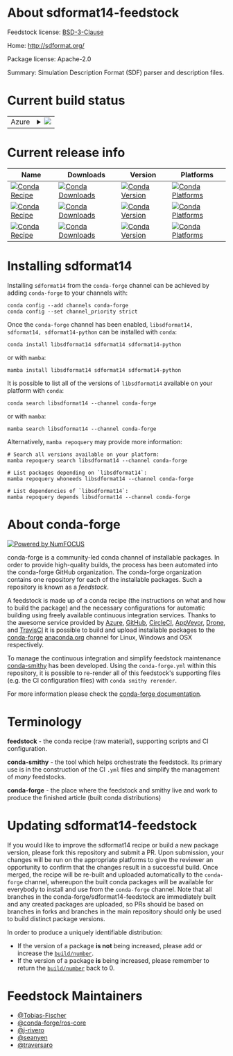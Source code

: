 About sdformat14-feedstock
==========================

Feedstock license: [BSD-3-Clause](https://github.com/conda-forge/libsdformat-feedstock/blob/main/LICENSE.txt)

Home: http://sdformat.org/

Package license: Apache-2.0

Summary: Simulation Description Format (SDF) parser and description files.


Current build status
====================


<table>
    
  <tr>
    <td>Azure</td>
    <td>
      <details>
        <summary>
          <a href="https://dev.azure.com/conda-forge/feedstock-builds/_build/latest?definitionId=8273&branchName=main">
            <img src="https://dev.azure.com/conda-forge/feedstock-builds/_apis/build/status/libsdformat-feedstock?branchName=main">
          </a>
        </summary>
        <table>
          <thead><tr><th>Variant</th><th>Status</th></tr></thead>
          <tbody><tr>
              <td>linux_64</td>
              <td>
                <a href="https://dev.azure.com/conda-forge/feedstock-builds/_build/latest?definitionId=8273&branchName=main">
                  <img src="https://dev.azure.com/conda-forge/feedstock-builds/_apis/build/status/libsdformat-feedstock?branchName=main&jobName=linux&configuration=linux%20linux_64_" alt="variant">
                </a>
              </td>
            </tr><tr>
              <td>linux_aarch64</td>
              <td>
                <a href="https://dev.azure.com/conda-forge/feedstock-builds/_build/latest?definitionId=8273&branchName=main">
                  <img src="https://dev.azure.com/conda-forge/feedstock-builds/_apis/build/status/libsdformat-feedstock?branchName=main&jobName=linux&configuration=linux%20linux_aarch64_" alt="variant">
                </a>
              </td>
            </tr><tr>
              <td>linux_ppc64le</td>
              <td>
                <a href="https://dev.azure.com/conda-forge/feedstock-builds/_build/latest?definitionId=8273&branchName=main">
                  <img src="https://dev.azure.com/conda-forge/feedstock-builds/_apis/build/status/libsdformat-feedstock?branchName=main&jobName=linux&configuration=linux%20linux_ppc64le_" alt="variant">
                </a>
              </td>
            </tr><tr>
              <td>osx_64</td>
              <td>
                <a href="https://dev.azure.com/conda-forge/feedstock-builds/_build/latest?definitionId=8273&branchName=main">
                  <img src="https://dev.azure.com/conda-forge/feedstock-builds/_apis/build/status/libsdformat-feedstock?branchName=main&jobName=osx&configuration=osx%20osx_64_" alt="variant">
                </a>
              </td>
            </tr><tr>
              <td>osx_arm64</td>
              <td>
                <a href="https://dev.azure.com/conda-forge/feedstock-builds/_build/latest?definitionId=8273&branchName=main">
                  <img src="https://dev.azure.com/conda-forge/feedstock-builds/_apis/build/status/libsdformat-feedstock?branchName=main&jobName=osx&configuration=osx%20osx_arm64_" alt="variant">
                </a>
              </td>
            </tr><tr>
              <td>win_64</td>
              <td>
                <a href="https://dev.azure.com/conda-forge/feedstock-builds/_build/latest?definitionId=8273&branchName=main">
                  <img src="https://dev.azure.com/conda-forge/feedstock-builds/_apis/build/status/libsdformat-feedstock?branchName=main&jobName=win&configuration=win%20win_64_" alt="variant">
                </a>
              </td>
            </tr>
          </tbody>
        </table>
      </details>
    </td>
  </tr>
</table>

Current release info
====================

| Name | Downloads | Version | Platforms |
| --- | --- | --- | --- |
| [![Conda Recipe](https://img.shields.io/badge/recipe-libsdformat14-green.svg)](https://anaconda.org/conda-forge/libsdformat14) | [![Conda Downloads](https://img.shields.io/conda/dn/conda-forge/libsdformat14.svg)](https://anaconda.org/conda-forge/libsdformat14) | [![Conda Version](https://img.shields.io/conda/vn/conda-forge/libsdformat14.svg)](https://anaconda.org/conda-forge/libsdformat14) | [![Conda Platforms](https://img.shields.io/conda/pn/conda-forge/libsdformat14.svg)](https://anaconda.org/conda-forge/libsdformat14) |
| [![Conda Recipe](https://img.shields.io/badge/recipe-sdformat14-green.svg)](https://anaconda.org/conda-forge/sdformat14) | [![Conda Downloads](https://img.shields.io/conda/dn/conda-forge/sdformat14.svg)](https://anaconda.org/conda-forge/sdformat14) | [![Conda Version](https://img.shields.io/conda/vn/conda-forge/sdformat14.svg)](https://anaconda.org/conda-forge/sdformat14) | [![Conda Platforms](https://img.shields.io/conda/pn/conda-forge/sdformat14.svg)](https://anaconda.org/conda-forge/sdformat14) |
| [![Conda Recipe](https://img.shields.io/badge/recipe-sdformat14--python-green.svg)](https://anaconda.org/conda-forge/sdformat14-python) | [![Conda Downloads](https://img.shields.io/conda/dn/conda-forge/sdformat14-python.svg)](https://anaconda.org/conda-forge/sdformat14-python) | [![Conda Version](https://img.shields.io/conda/vn/conda-forge/sdformat14-python.svg)](https://anaconda.org/conda-forge/sdformat14-python) | [![Conda Platforms](https://img.shields.io/conda/pn/conda-forge/sdformat14-python.svg)](https://anaconda.org/conda-forge/sdformat14-python) |

Installing sdformat14
=====================

Installing `sdformat14` from the `conda-forge` channel can be achieved by adding `conda-forge` to your channels with:

```
conda config --add channels conda-forge
conda config --set channel_priority strict
```

Once the `conda-forge` channel has been enabled, `libsdformat14, sdformat14, sdformat14-python` can be installed with `conda`:

```
conda install libsdformat14 sdformat14 sdformat14-python
```

or with `mamba`:

```
mamba install libsdformat14 sdformat14 sdformat14-python
```

It is possible to list all of the versions of `libsdformat14` available on your platform with `conda`:

```
conda search libsdformat14 --channel conda-forge
```

or with `mamba`:

```
mamba search libsdformat14 --channel conda-forge
```

Alternatively, `mamba repoquery` may provide more information:

```
# Search all versions available on your platform:
mamba repoquery search libsdformat14 --channel conda-forge

# List packages depending on `libsdformat14`:
mamba repoquery whoneeds libsdformat14 --channel conda-forge

# List dependencies of `libsdformat14`:
mamba repoquery depends libsdformat14 --channel conda-forge
```


About conda-forge
=================

[![Powered by
NumFOCUS](https://img.shields.io/badge/powered%20by-NumFOCUS-orange.svg?style=flat&colorA=E1523D&colorB=007D8A)](https://numfocus.org)

conda-forge is a community-led conda channel of installable packages.
In order to provide high-quality builds, the process has been automated into the
conda-forge GitHub organization. The conda-forge organization contains one repository
for each of the installable packages. Such a repository is known as a *feedstock*.

A feedstock is made up of a conda recipe (the instructions on what and how to build
the package) and the necessary configurations for automatic building using freely
available continuous integration services. Thanks to the awesome service provided by
[Azure](https://azure.microsoft.com/en-us/services/devops/), [GitHub](https://github.com/),
[CircleCI](https://circleci.com/), [AppVeyor](https://www.appveyor.com/),
[Drone](https://cloud.drone.io/welcome), and [TravisCI](https://travis-ci.com/)
it is possible to build and upload installable packages to the
[conda-forge](https://anaconda.org/conda-forge) [anaconda.org](https://anaconda.org/)
channel for Linux, Windows and OSX respectively.

To manage the continuous integration and simplify feedstock maintenance
[conda-smithy](https://github.com/conda-forge/conda-smithy) has been developed.
Using the ``conda-forge.yml`` within this repository, it is possible to re-render all of
this feedstock's supporting files (e.g. the CI configuration files) with ``conda smithy rerender``.

For more information please check the [conda-forge documentation](https://conda-forge.org/docs/).

Terminology
===========

**feedstock** - the conda recipe (raw material), supporting scripts and CI configuration.

**conda-smithy** - the tool which helps orchestrate the feedstock.
                   Its primary use is in the construction of the CI ``.yml`` files
                   and simplify the management of *many* feedstocks.

**conda-forge** - the place where the feedstock and smithy live and work to
                  produce the finished article (built conda distributions)


Updating sdformat14-feedstock
=============================

If you would like to improve the sdformat14 recipe or build a new
package version, please fork this repository and submit a PR. Upon submission,
your changes will be run on the appropriate platforms to give the reviewer an
opportunity to confirm that the changes result in a successful build. Once
merged, the recipe will be re-built and uploaded automatically to the
`conda-forge` channel, whereupon the built conda packages will be available for
everybody to install and use from the `conda-forge` channel.
Note that all branches in the conda-forge/sdformat14-feedstock are
immediately built and any created packages are uploaded, so PRs should be based
on branches in forks and branches in the main repository should only be used to
build distinct package versions.

In order to produce a uniquely identifiable distribution:
 * If the version of a package **is not** being increased, please add or increase
   the [``build/number``](https://docs.conda.io/projects/conda-build/en/latest/resources/define-metadata.html#build-number-and-string).
 * If the version of a package **is** being increased, please remember to return
   the [``build/number``](https://docs.conda.io/projects/conda-build/en/latest/resources/define-metadata.html#build-number-and-string)
   back to 0.

Feedstock Maintainers
=====================

* [@Tobias-Fischer](https://github.com/Tobias-Fischer/)
* [@conda-forge/ros-core](https://github.com/conda-forge/ros-core/)
* [@j-rivero](https://github.com/j-rivero/)
* [@seanyen](https://github.com/seanyen/)
* [@traversaro](https://github.com/traversaro/)


<!-- dummy commit to enable rerendering -->

